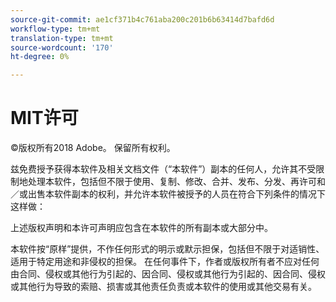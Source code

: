 ```yaml
---
source-git-commit: ae1cf371b4c761aba200c201b6b63414d7bafd6d
workflow-type: tm+mt
translation-type: tm+mt
source-wordcount: '170'
ht-degree: 0%

---
```

# MIT许可

©版权所有2018 Adobe。 保留所有权利。

兹免费授予获得本软件及相关文档文件（“本软件”）副本的任何人，允许其不受限制地处理本软件，包括但不限于使用、复制、修改、合并、发布、分发、再许可和／或出售本软件副本的权利，并允许本软件被授予的人员在符合下列条件的情况下这样做：

上述版权声明和本许可声明应包含在本软件的所有副本或大部分中。

本软件按“原样”提供，不作任何形式的明示或默示担保，包括但不限于对适销性、适用于特定用途和非侵权的担保。 在任何事件下，作者或版权所有者不应对任何由合同、侵权或其他行为引起的、因合同、侵权或其他行为引起的、因合同、侵权或其他行为导致的索赔、损害或其他责任负责或本软件的使用或其他交易有关。
